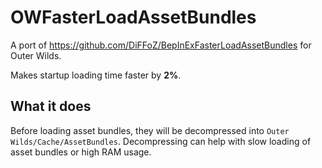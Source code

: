 # OWFasterLoadAssetBundles

A port of https://github.com/DiFFoZ/BepInExFasterLoadAssetBundles for Outer Wilds.

Makes startup loading time faster by **2%**.

## What it does
Before loading asset bundles, they will be decompressed into `Outer Wilds/Cache/AssetBundles`. Decompressing can help with slow loading of asset bundles or high RAM usage.
